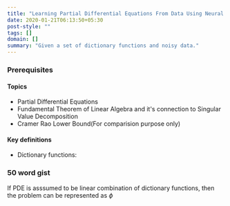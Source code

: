 ```yaml
---
title: "Learning Partial Differential Equations From Data Using Neural Networks"
date: 2020-01-21T06:13:50+05:30
post-style: ""
tags: []
domain: []
summary: "Given a set of dictionary functions and noisy data."
---
```


### Prerequisites

#### Topics

* Partial Differential Equations
* Fundamental Theorem of Linear Algebra and it's connection to Singular Value Decomposition
* Cramer Rao Lower Bound(For comparision purpose only)

#### Key definitions

* Dictionary functions:

### 50 word gist

If PDE is asssumed to be linear combination of dictionary functions, then the problem can be represented as $\phi$
